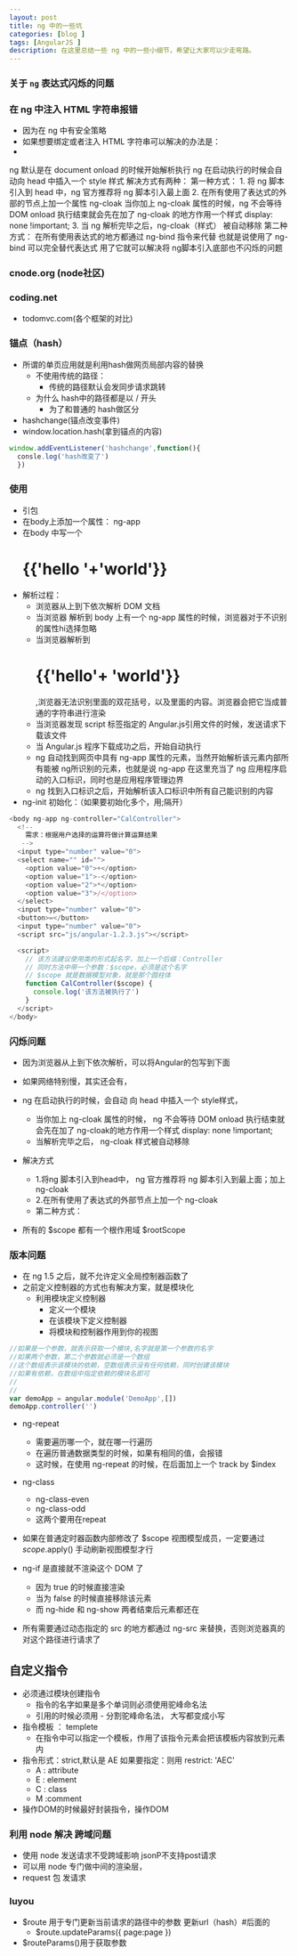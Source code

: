 ```yaml
---
layout: post
title: ng 中的一些坑
categories: [blog ]
tags: [AngularJS ]
description: 在这里总结一些 ng 中的一些小细节，希望让大家可以少走弯路。
---
```


### 关于 `ng` 表达式闪烁的问题


### 在 ng 中注入 HTML 字符串报错

- 因为在 ng 中有安全策略
- 如果想要绑定或者注入 HTML 字符串可以解决的办法是：
-         

 ng 默认是在 document onload 的时候开始解析执行
    ng 在启动执行的时候会自动向 head 中插入一个 style 样式
    解决方式有两种：
        第一种方式：
          1. 将 ng 脚本引入到 head 中，ng 官方推荐将 ng 脚本引入最上面
          2. 在所有使用了表达式的外部的节点上加一个属性 ng-cloak
              当你加上 ng-cloak 属性的时候，ng 不会等待 DOM onload 执行结束就会先在加了 ng-cloak 的地方作用一个样式 display: none !important;
          3. 当 ng 解析完毕之后，ng-cloak（样式） 被自动移除
        第二种方式：
          在所有使用表达式的地方都通过 ng-bind 指令来代替
          也就是说使用了 ng-bind 可以完全替代表达式
          用了它就可以解决将 ng脚本引入底部也不闪烁的问题




### cnode.org (node社区)

### coding.net

- todomvc.com(各个框架的对比)

### 锚点（hash）

- 所谓的单页应用就是利用hash做网页局部内容的替换
  + 不使用传统的路径：
    * 传统的路径默认会发同步请求跳转
  + 为什么 hash中的路径都是以 / 开头
    * 为了和普通的 hash做区分
- hashchange(锚点改变事件)
- window.location.hash(拿到锚点的内容)


```js
window.addEventListener('hashchange',function(){
  consle.log('hash改变了')
  })
```


### 使用

- 引包
- 在body上添加一个属性： ng-app
- 在body 中写一个<h1>{{'hello '+'world'}}</h1>
- 解析过程：
  + 浏览器从上到下依次解析 DOM 文档
  + 当浏览器 解析到 body 上有一个 ng-app 属性的时候，浏览器对于不识别的属性hi选择忽略
  + 当浏览器解析到 <h1>{{'hello'+ 'world'}}</h1>,浏览器无法识别里面的双花括号，以及里面的内容。浏览器会把它当成普通的字符串进行渲染
  + 当浏览器发现 script 标签指定的 Angular.js引用文件的时候，发送请求下载该文件
  + 当 Angular.js 程序下载成功之后，开始自动执行
  + ng 自动找到网页中具有 ng-app 属性的元素，当然开始解析该元素内部所有能被 ng所识别的元素，也就是说 ng-app 在这里充当了 ng 应用程序启动的入口标识，同时也是应用程序管理边界
  + ng 找到入口标识之后，开始解析该入口标识中所有自己能识别的内容
- ng-init 初始化：（如果要初始化多个，用;隔开）   


```js
<body ng-app ng-controller="CalController">
  <!-- 
    需求：根据用户选择的运算符做计算运算结果
   -->
  <input type="number" value="0">
  <select name="" id="">
    <option value="0">+</option>
    <option value="1">-</option>
    <option value="2">*</option>
    <option value="3">/</option>
  </select>
  <input type="number" value="0">
  <button>=</button>
  <input type="number" value="0">
  <script src="js/angular-1.2.3.js"></script>

  <script>
    // 该方法建议使用类的形式起名字，加上一个后缀：Controller
    // 同时方法中带一个参数：$scope，必须是这个名字
    // $scope 就是数据模型对象，就是那个圆柱体
    function CalController($scope) {
      console.log('该方法被执行了')
    }
  </script>
</body>


```

### 闪烁问题

- 因为浏览器从上到下依次解析，可以将Angular的包写到下面
- 如果网络特别慢，其实还会有，
- ng 在启动执行的时候，会自动 向 head 中插入一个 style样式，
  + 当你加上 ng-cloak 属性的时候， ng 不会等待 DOM onload 执行结束就会先在加了 ng-cloak的地方作用一个样式 display: none !important;
  + 当解析完毕之后， ng-cloak 样式被自动移除
- 解决方式
  + 1.将ng 脚本引入到head中， ng 官方推荐将 ng 脚本引入到最上面；加上 ng-cloak
  + 2.在所有使用了表达式的外部节点上加一个 ng-cloak
  + 第二种方式： 


- 所有的 $scope 都有一个根作用域 $rootScope


### 版本问题

- 在 ng 1.5 之后，就不允许定义全局控制器函数了
- 之前定义控制器的方式也有解决方案，就是模块化
  + 利用模块定义控制器
    * 定义一个模块
    * 在该模块下定义控制器
    * 将模块和控制器作用到你的视图



```js
//如果是一个参数，就表示获取一个模块,名字就是第一个参数的名字
//如果两个参数，第二个参数就必须是一个数组
//这个数组表示该模块的依赖，空数组表示没有任何依赖，同时创建该模块
//如果有依赖，在数组中指定依赖的模块名即可
//
//
var demoApp = angular.module('DemoApp',[])
demoApp.controller('')

```
- ng-repeat
  + 需要遍历哪一个，就在哪一行遍历
  + 在遍历普通数据类型的时候，如果有相同的值，会报错
  + 这时候，在使用 ng-repeat 的时候，在后面加上一个 track by $index
- ng-class
  + ng-class-even
  + ng-class-odd
  + 这两个要用在repeat

- 如果在普通定时器函数内部修改了 $scope 视图模型成员，一定要通过 $scope.$apply() 手动刷新视图模型才行
- ng-if 是直接就不渲染这个 DOM 了
  + 因为 true 的时候直接渲染
  + 当为 false 的时候直接移除该元素
  + 而 ng-hide 和 ng-show 两者结束后元素都还在
- 所有需要通过动态指定的 src 的地方都通过 ng-src 来替换，否则浏览器真的对这个路径进行请求了

## 自定义指令

- 必须通过模块创建指令
  + 指令的名字如果是多个单词则必须使用驼峰命名法
  + 引用的时候必须用 - 分割驼峰命名法， 大写都变成小写
- 指令模板 ： templete
  + 在指令中可以指定一个模板，作用了该指令元素会把该模板内容放到元素内
- 指令形式：strict,默认是 AE  如果要指定：则用 restrict: 'AEC'
  + A : attribute
  + E : element
  + C : class
  + M :comment
- 操作DOM的时候最好封装指令，操作DOM


### 利用 node 解决 跨域问题

- 使用 node 发送请求不受跨域影响 jsonP不支持post请求
- 可以用 node  专门做中间的渲染层，
- request 包 发请求


### luyou

- $route  用于专门更新当前请求的路径中的参数 更新url（hash）#后面的
  + $route.updateParams({ page:page })
- $routeParams()用于获取参数
